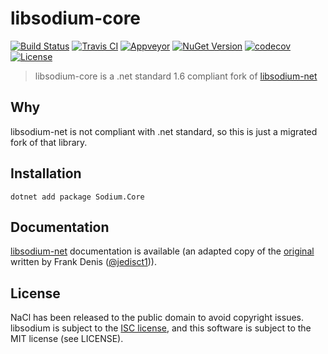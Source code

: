 # libsodium-core

[![Build Status](https://tabrath.visualstudio.com/libsodium-core/_apis/build/status/tabrath.libsodium-core?branchName=master)](https://tabrath.visualstudio.com/libsodium-core/_build/latest?definitionId=4&branchName=master)
[![Travis CI](https://travis-ci.org/tabrath/libsodium-core.svg?branch=master)](https://travis-ci.org/tabrath/libsodium-core)
[![Appveyor](https://ci.appveyor.com/api/projects/status/9i4i1k01o2c6ta59/branch/master?svg=true)](https://ci.appveyor.com/project/tabrath/libsodium-core/branch/master)
[![NuGet Version](https://img.shields.io/nuget/v/Sodium.Core)](https://www.nuget.org/packages/Sodium.Core)
[![codecov](https://codecov.io/gh/tabrath/libsodium-core/branch/master/graph/badge.svg)](https://codecov.io/gh/tabrath/libsodium-core)
[![License](https://img.shields.io/badge/license-MIT-green)](https://github.com/tabrath/libsodium-core/blob/master/LICENSE)

> libsodium-core is a .net standard 1.6 compliant fork of [libsodium-net](https://github.com/adamcaudill/libsodium-net)

## Why

libsodium-net is not compliant with .net standard, so this is just a migrated fork of that library.

## Installation

    dotnet add package Sodium.Core

## Documentation

[libsodium-net](http://bitbeans.gitbooks.io/libsodium-net/content/) documentation is available (an adapted copy of the [original](http://doc.libsodium.org/) written by Frank Denis ([@jedisct1](https://github.com/jedisct1))).

## License

NaCl has been released to the public domain to avoid copyright issues. libsodium is subject to the [ISC license](https://en.wikipedia.org/wiki/ISC_license), and this software is subject to the MIT license (see LICENSE).
